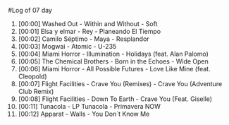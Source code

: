 #Log of 07 day

1. [00:00] Washed Out - Within and Without - Soft
1. [00:01] Elsa y elmar - Rey - Planeando El Tiempo
1. [00:02] Camilo Séptimo - Maya - Resplandor
1. [00:03] Mogwai - Atomic - U-235
1. [00:04] Miami Horror - Illumination - Holidays (feat. Alan Palomo)
1. [00:05] The Chemical Brothers - Born in the Echoes - Wide Open
1. [00:06] Miami Horror - All Possible Futures - Love Like Mine (feat. Cleopold)
1. [00:07] Flight Facilities - Crave You (Remixes) - Crave You (Adventure Club Remix)
1. [00:08] Flight Facilities - Down To Earth - Crave You (Feat. Giselle)
1. [00:11] Tunacola - LP Tunacola - Primavera NOW
1. [00:12] Apparat - Walls - You Don´t Know Me
